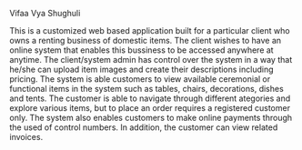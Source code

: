 Vifaa Vya Shughuli

This is a customized web based application built for a particular client who owns a renting business of domestic items. 
The client wishes to have an online system that enables this bussiness to be accessed anywhere at anytime. 
The client/system admin has control over the system in a way that he/she can upload item images and create their descriptions including pricing. 
The system is able customers to view available ceremonial or functional items in the system such as tables, chairs, decorations, dishes and tents. 
The customer is able to navigate through different ategories and explore various items, but to place an order requires a registered customer only. 
The system also enables customers to make online payments through the used of control numbers. In addition, the customer can view related invoices.
